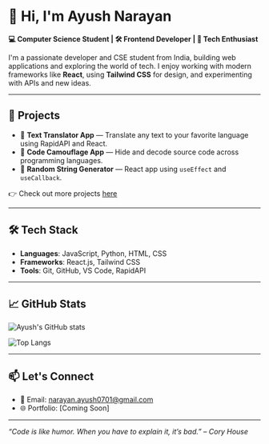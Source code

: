 # 👋 Hi, I'm Ayush Narayan

**💻 Computer Science Student | 🛠️ Frontend Developer | 🚀 Tech Enthusiast**

I'm a passionate developer and CSE student from India, building web applications and exploring the world of tech. I enjoy working with modern frameworks like **React**, using **Tailwind CSS** for design, and experimenting with APIs and new ideas.

---

## 🚀 Projects

- 🎯 **Text Translator App** — Translate any text to your favorite language using RapidAPI and React.
- 🔐 **Code Camouflage App** — Hide and decode source code across programming languages.
- 🎲 **Random String Generator** — React app using `useEffect` and `useCallback`.

👉 Check out more projects [here](https://github.com/theayushcode?tab=repositories)

---

## 🛠️ Tech Stack

- **Languages**: JavaScript, Python, HTML, CSS
- **Frameworks**: React.js, Tailwind CSS
- **Tools**: Git, GitHub, VS Code, RapidAPI

---

## 📈 GitHub Stats

![Ayush's GitHub stats](https://github-readme-stats.vercel.app/api?username=theayushcode&show_icons=true&theme=tokyonight)

![Top Langs](https://github-readme-stats.vercel.app/api/top-langs/?username=theayushcode&layout=compact&theme=tokyonight)

---

## 📫 Let's Connect

- 📧 Email: narayan.ayush0701@gmail.com 
- 🌐 Portfolio: [Coming Soon]

---

*“Code is like humor. When you have to explain it, it’s bad.” – Cory House*
